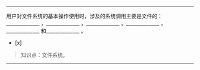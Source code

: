 ---
用户对文件系统的基本操作使用时，涉及的系统调用主要是文件的： ______________ ，______________ ，______________
，______________ ，______________ 和______________ 。
- [x]  

> 知识点：文件系统。

---